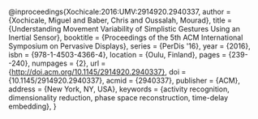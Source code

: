 

@inproceedings{Xochicale:2016:UMV:2914920.2940337,
 author = {Xochicale, Miguel and Baber, Chris and Oussalah, Mourad},
 title = {Understanding Movement Variability of Simplistic Gestures Using an Inertial Sensor},
 booktitle = {Proceedings of the 5th ACM International Symposium on Pervasive Displays},
 series = {PerDis '16},
 year = {2016},
 isbn = {978-1-4503-4366-4},
 location = {Oulu, Finland},
 pages = {239--240},
 numpages = {2},
 url = {http://doi.acm.org/10.1145/2914920.2940337},
 doi = {10.1145/2914920.2940337},
 acmid = {2940337},
 publisher = {ACM},
 address = {New York, NY, USA},
 keywords = {activity recognition, dimensionality reduction, phase space reconstruction, time-delay embedding},
} 


